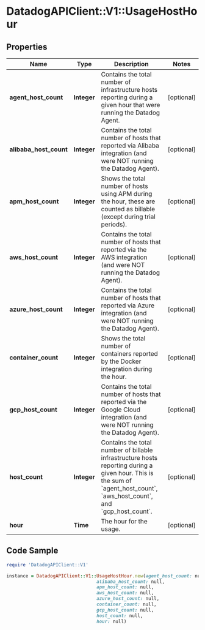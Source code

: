 # DatadogAPIClient::V1::UsageHostHour

## Properties

Name | Type | Description | Notes
------------ | ------------- | ------------- | -------------
**agent_host_count** | **Integer** | Contains the total number of infrastructure hosts reporting during a given hour that were running the Datadog Agent. | [optional] 
**alibaba_host_count** | **Integer** | Contains the total number of hosts that reported via Alibaba integration (and were NOT running the Datadog Agent). | [optional] 
**apm_host_count** | **Integer** | Shows the total number of hosts using APM during the hour, these are counted as billable (except during trial periods). | [optional] 
**aws_host_count** | **Integer** | Contains the total number of hosts that reported via the AWS integration (and were NOT running the Datadog Agent). | [optional] 
**azure_host_count** | **Integer** | Contains the total number of hosts that reported via Azure integration (and were NOT running the Datadog Agent). | [optional] 
**container_count** | **Integer** | Shows the total number of containers reported by the Docker integration during the hour. | [optional] 
**gcp_host_count** | **Integer** | Contains the total number of hosts that reported via the Google Cloud integration (and were NOT running the Datadog Agent). | [optional] 
**host_count** | **Integer** | Contains the total number of billable infrastructure hosts reporting during a given hour. This is the sum of &#x60;agent_host_count&#x60;, &#x60;aws_host_count&#x60;, and &#x60;gcp_host_count&#x60;. | [optional] 
**hour** | **Time** | The hour for the usage. | [optional] 

## Code Sample

```ruby
require 'DatadogAPIClient::V1'

instance = DatadogAPIClient::V1::UsageHostHour.new(agent_host_count: null,
                                 alibaba_host_count: null,
                                 apm_host_count: null,
                                 aws_host_count: null,
                                 azure_host_count: null,
                                 container_count: null,
                                 gcp_host_count: null,
                                 host_count: null,
                                 hour: null)
```


